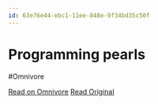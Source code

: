 ```yaml
---
id: 63e76e44-ebc1-11ee-848e-9f34bd35c50f
---
```


# Programming pearls
#Omnivore

[Read on Omnivore](https://omnivore.app/me/u-63-cc-4862-ebc-1-11-ee-848-e-474-f-9-a-2-d-38-dd-3812-315108-18e7ce91287)
[Read Original](https://dl.acm.org/doi/pdf/10.1145/3812.315108)


